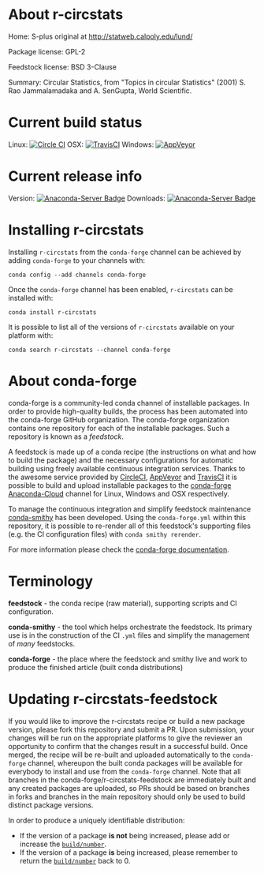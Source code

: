 About r-circstats
=================

Home: S-plus original at http://statweb.calpoly.edu/lund/

Package license: GPL-2

Feedstock license: BSD 3-Clause

Summary: Circular Statistics, from "Topics in circular Statistics" (2001) S. Rao Jammalamadaka and A. SenGupta, World Scientific.



Current build status
====================

Linux: [![Circle CI](https://circleci.com/gh/conda-forge/r-circstats-feedstock.svg?style=shield)](https://circleci.com/gh/conda-forge/r-circstats-feedstock)
OSX: [![TravisCI](https://travis-ci.org/conda-forge/r-circstats-feedstock.svg?branch=master)](https://travis-ci.org/conda-forge/r-circstats-feedstock)
Windows: [![AppVeyor](https://ci.appveyor.com/api/projects/status/github/conda-forge/r-circstats-feedstock?svg=True)](https://ci.appveyor.com/project/conda-forge/r-circstats-feedstock/branch/master)

Current release info
====================
Version: [![Anaconda-Server Badge](https://anaconda.org/conda-forge/r-circstats/badges/version.svg)](https://anaconda.org/conda-forge/r-circstats)
Downloads: [![Anaconda-Server Badge](https://anaconda.org/conda-forge/r-circstats/badges/downloads.svg)](https://anaconda.org/conda-forge/r-circstats)

Installing r-circstats
======================

Installing `r-circstats` from the `conda-forge` channel can be achieved by adding `conda-forge` to your channels with:

```
conda config --add channels conda-forge
```

Once the `conda-forge` channel has been enabled, `r-circstats` can be installed with:

```
conda install r-circstats
```

It is possible to list all of the versions of `r-circstats` available on your platform with:

```
conda search r-circstats --channel conda-forge
```


About conda-forge
=================

conda-forge is a community-led conda channel of installable packages.
In order to provide high-quality builds, the process has been automated into the
conda-forge GitHub organization. The conda-forge organization contains one repository
for each of the installable packages. Such a repository is known as a *feedstock*.

A feedstock is made up of a conda recipe (the instructions on what and how to build
the package) and the necessary configurations for automatic building using freely
available continuous integration services. Thanks to the awesome service provided by
[CircleCI](https://circleci.com/), [AppVeyor](http://www.appveyor.com/)
and [TravisCI](https://travis-ci.org/) it is possible to build and upload installable
packages to the [conda-forge](https://anaconda.org/conda-forge)
[Anaconda-Cloud](http://docs.anaconda.org/) channel for Linux, Windows and OSX respectively.

To manage the continuous integration and simplify feedstock maintenance
[conda-smithy](http://github.com/conda-forge/conda-smithy) has been developed.
Using the ``conda-forge.yml`` within this repository, it is possible to re-render all of
this feedstock's supporting files (e.g. the CI configuration files) with ``conda smithy rerender``.

For more information please check the [conda-forge documentation](https://conda-forge.org/docs/).

Terminology
===========

**feedstock** - the conda recipe (raw material), supporting scripts and CI configuration.

**conda-smithy** - the tool which helps orchestrate the feedstock.
                   Its primary use is in the construction of the CI ``.yml`` files
                   and simplify the management of *many* feedstocks.

**conda-forge** - the place where the feedstock and smithy live and work to
                  produce the finished article (built conda distributions)


Updating r-circstats-feedstock
==============================

If you would like to improve the r-circstats recipe or build a new
package version, please fork this repository and submit a PR. Upon submission,
your changes will be run on the appropriate platforms to give the reviewer an
opportunity to confirm that the changes result in a successful build. Once
merged, the recipe will be re-built and uploaded automatically to the
`conda-forge` channel, whereupon the built conda packages will be available for
everybody to install and use from the `conda-forge` channel.
Note that all branches in the conda-forge/r-circstats-feedstock are
immediately built and any created packages are uploaded, so PRs should be based
on branches in forks and branches in the main repository should only be used to
build distinct package versions.

In order to produce a uniquely identifiable distribution:
 * If the version of a package **is not** being increased, please add or increase
   the [``build/number``](http://conda.pydata.org/docs/building/meta-yaml.html#build-number-and-string).
 * If the version of a package **is** being increased, please remember to return
   the [``build/number``](http://conda.pydata.org/docs/building/meta-yaml.html#build-number-and-string)
   back to 0.